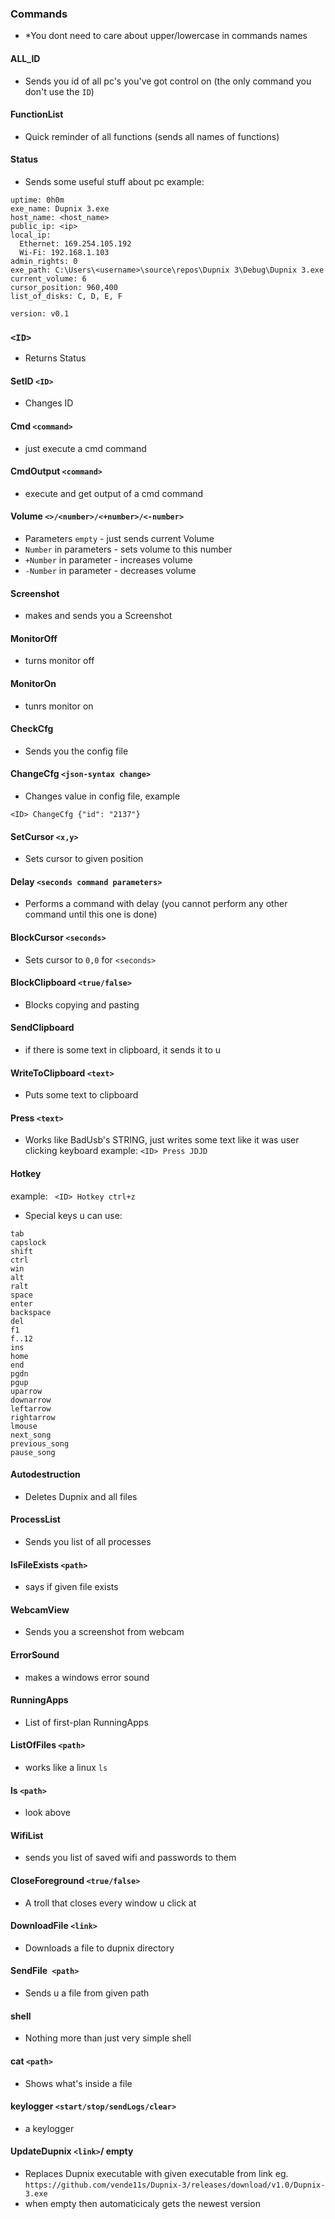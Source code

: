 ### Commands
* *You dont need to care about upper/lowercase in commands names
#### ALL_ID
* Sends you id of all pc's you've got control on (the only command you don't use the `ID`)
#### FunctionList
* Quick reminder of all functions (sends all names of functions)
#### Status
* Sends some useful stuff about pc
example:
```
uptime: 0h0m
exe_name: Dupnix 3.exe
host_name: <host_name> 
public_ip: <ip>
local_ip: 
  Ethernet: 169.254.105.192
  Wi-Fi: 192.168.1.103
admin_rights: 0
exe_path: C:\Users\<username>\source\repos\Dupnix 3\Debug\Dupnix 3.exe
current_volume: 6
cursor_position: 960,400
list_of_disks: C, D, E, F

version: v0.1
```

### `<ID>`
* Returns Status
#### SetID `<ID>`
* Changes ID
#### Cmd `<command>`
* just execute a cmd command
#### CmdOutput `<command>`
* execute and get output of a cmd command
#### Volume `<>/<number>/<+number>/<-number>`
* Parameters `empty` - just sends current Volume
* `Number` in parameters - sets volume to this number
* `+Number` in parameter - increases volume
* `-Number` in parameter - decreases volume
#### Screenshot
* makes and sends you a Screenshot
#### MonitorOff
* turns monitor off 
#### MonitorOn
* tunrs monitor on 
#### CheckCfg
* Sends you the config file
#### ChangeCfg `<json-syntax change>`
* Changes value in config file, example
```
<ID> ChangeCfg {"id": "2137"}
```
#### SetCursor `<x,y>`
* Sets cursor to given position
#### Delay `<seconds command parameters>`
* Performs a command with delay (you cannot perform any other command until this one is done)
#### BlockCursor `<seconds>`
* Sets cursor to `0,0` for `<seconds>`
#### BlockClipboard `<true/false>`
* Blocks copying and pasting
#### SendClipboard
* if there is some text in clipboard, it sends it to u
#### WriteToClipboard `<text>`
* Puts some text to clipboard
#### Press `<text>`
* Works like BadUsb's STRING, just writes some text like it was user clicking keyboard
example:
`<ID> Press JDJD`
#### Hotkey <hotkey>
example:
` <ID> Hotkey ctrl+z`
* Special keys u can use:
```
tab
capslock
shift
ctrl
win
alt
ralt
space
enter
backspace
del
f1
f..12
ins
home
end
pgdn
pgup
uparrow
downarrow
leftarrow
rightarrow
lmouse 
next_song
previous_song
pause_song
```
#### Autodestruction
* Deletes Dupnix and all files
#### ProcessList
* Sends you list of all processes
#### IsFileExists `<path>`
* says if given file exists 
#### WebcamView
* Sends you a screenshot from webcam
#### ErrorSound
* makes a windows error sound 
#### RunningApps
* List of first-plan RunningApps 
#### ListOfFiles `<path>`
* works like a linux `ls`
#### ls `<path>`
* look above
#### WifiList
* sends you list of saved wifi and passwords to them
#### CloseForeground `<true/false>`
* A troll that closes every window u click at
#### DownloadFile `<link>`
* Downloads a file to dupnix directory
#### SendFile` <path>`
* Sends u a file from given path
#### shell
* Nothing more than just very simple shell
#### cat `<path>`
* Shows what's inside a file
#### keylogger `<start/stop/sendLogs/clear>`
* a keylogger
#### UpdateDupnix `<link>`/ empty
* Replaces Dupnix executable with given executable from link eg. `https://github.com/vende11s/Dupnix-3/releases/download/v1.0/Dupnix-3.exe`
* when empty then automaticicaly gets the newest version
